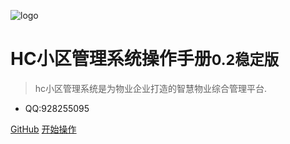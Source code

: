 ![logo](favicon.ico)

# HC小区管理系统操作手册<small>0.2稳定版</small>

> hc小区管理系统是为物业企业打造的智慧物业综合管理平台.

* QQ:928255095

[GitHub](https://github.com/java110/MicroCommunity)
[开始操作](#1.1.1理念)
